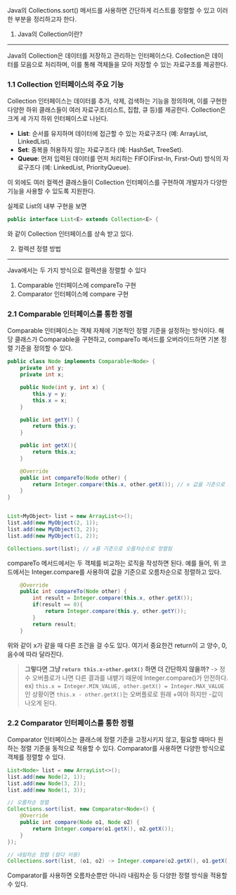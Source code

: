 Java의 Collections.sort() 메서드를 사용하면 간단하게 리스트를 정렬할 수 있고 이러한 부분을 정리하고자 한다.

1. Java의 Collection이란?
----------------------

Java의 Collection은 데이터를 저장하고 관리하는 인터페이스다. Collection은 데이터를 모음으로 처리하며, 이를 통해 객체들을 모아 저장할 수 있는 자료구조를 제공한다.

### 1.1 Collection 인터페이스의 주요 기능

Collection 인터페이스는 데이터를 추가, 삭제, 검색하는 기능을 정의하며, 이를 구현한 다양한 하위 클래스들이 여러 자료구조(리스트, 집합, 큐 등)를 제공한다. Collection은 크게 세 가지 하위 인터페이스로 나뉜다.

* **List**: 순서를 유지하며 데이터에 접근할 수 있는 자료구조다 (예: ArrayList, LinkedList).
* **Set**: 중복을 허용하지 않는 자료구조다 (예: HashSet, TreeSet).
* **Queue**: 먼저 입력된 데이터를 먼저 처리하는 FIFO(First-In, First-Out) 방식의 자료구조다 (예: LinkedList, PriorityQueue).

이 외에도 여러 컬렉션 클래스들이 Collection 인터페이스를 구현하여 개발자가 다양한 기능을 사용할 수 있도록 지원한다.

실제로 List의 내부 구현을 보면

```java
public interface List<E> extends Collection<E> {
```

와 같이 Collection 인터페이스를 상속 받고 있다.

2. 컬렉션 정렬 방법
------------

Java에서는 두 가지 방식으로 컬렉션을 정렬할 수 있다

1. Comparable 인터페이스에 compareTo 구현
2. Comparator 인터페이스에 compare 구현

### 2.1 Comparable 인터페이스를 통한 정렬

Comparable 인터페이스는 객체 자체에 기본적인 정렬 기준을 설정하는 방식이다. 해당 클래스가 Comparable을 구현하고, compareTo 메서드를 오버라이드하면 기본 정렬 기준을 정의할 수 있다.

```java
public class Node implements Comparable<Node> {
    private int y;
    private int x;

    public Node(int y, int x) {
        this.y = y;
        this.x = x;
    }

    public int getY() {
        return this.y;
    }

    public int getX(){
        return this.x;
    }

    @Override
    public int compareTo(Node other) {
        return Integer.compare(this.x, other.getX()); // x 값을 기준으로 오름차순 정렬
    }
}


List<MyObject> list = new ArrayList<>();
list.add(new MyObject(2, 1));
list.add(new MyObject(3, 2));
list.add(new MyObject(1, 2));

Collections.sort(list); // x를 기준으로 오름차순으로 정렬됨
```

compareTo 메서드에서는 두 객체를 비교하는 로직을 작성하면 된다. 예를 들어, 위 코드에서는 Integer.compare를 사용하여 값을 기준으로 오름차순으로 정렬하고 있다.

```java
    @Override
    public int compareTo(Node other) {
        int result = Integer.compare(this.x, other.getX());
        if(result == 0){
            return Integer.compare(this.y, other.getY());
        }
        return result;
    }
```

위와 같이 x가 같을 때 다른 조건을 걸 수도 있다. 여기서 중요한건 return이 고 양수, 0, 음수에 따라 달라진다.
> **그렇다면 그냥 `return this.x-other.getX()` 하면 더 간단하지 않을까?** -\> 정수 오버플로가 나면 다른 결과를 내뱉기 때문에 Integer.compare()가 안전하다. ex) `this.x = Integer.MIN_VALUE, other.getX() = Integer.MAX_VALUE` 인 상황이면 `this.x - other.getX()`는 오버플로로 원래 +여야 하지만 -값이 나오게 된다.

### 2.2 Comparator 인터페이스를 통한 정렬

Comparator 인터페이스는 클래스에 정렬 기준을 고정시키지 않고, 필요할 때마다 원하는 정렬 기준을 동적으로 적용할 수 있다. Comparator를 사용하면 다양한 방식으로 객체를 정렬할 수 있다.

```java
List<Node> list = new ArrayList<>();
list.add(new Node(2, 1));
list.add(new Node(3, 2));
list.add(new Node(1, 3));

// 오름차순 정렬
Collections.sort(list, new Comparator<Node>() {
    @Override
    public int compare(Node o1, Node o2) {
        return Integer.compare(o1.getX(), o2.getX());
    }
});

// 내림차순 정렬 (람다 이용)
Collections.sort(list, (o1, o2) -> Integer.compare(o2.getX(), o1.getX()));
```

Comparator를 사용하면 오름차순뿐만 아니라 내림차순 등 다양한 정렬 방식을 적용할 수 있다.
